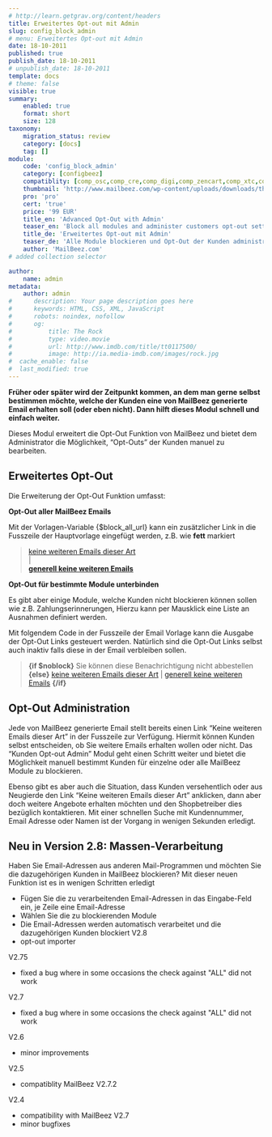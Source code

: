 ```yaml
---
# http://learn.getgrav.org/content/headers
title: Erweitertes Opt-out mit Admin
slug: config_block_admin
# menu: Erweitertes Opt-out mit Admin
date: 18-10-2011
published: true
publish_date: 18-10-2011
# unpublish_date: 18-10-2011
template: docs
# theme: false
visible: true
summary:
    enabled: true
    format: short
    size: 128
taxonomy:
    migration_status: review
    category: [docs]
    tag: []
module:
    code: 'config_block_admin'
    category: [configbeez]
    compatiblity: [comp_osc,comp_cre,comp_digi,comp_zencart,comp_xtc,comp_gambio]
    thumbnail: 'http://www.mailbeez.com/wp-content/uploads/downloads/thumbnails/2011/10/icon_325.png'
    pro: 'pro'
    cert: 'true'
    price: '99 EUR'
    title_en: 'Advanced Opt-Out with Admin'
    teaser_en: 'Block all modules and administer customers opt-out settings'
    title_de: 'Erweitertes Opt-out mit Admin'
    teaser_de: 'Alle Module blockieren und Opt-Out der Kunden administrieren'
    author: 'MailBeez.com'
# added collection selector

author:
    name: admin
metadata:
    author: admin
#      description: Your page description goes here
#      keywords: HTML, CSS, XML, JavaScript
#      robots: noindex, nofollow
#      og:
#          title: The Rock
#          type: video.movie
#          url: http://www.imdb.com/title/tt0117500/
#          image: http://ia.media-imdb.com/images/rock.jpg
#  cache_enable: false
#  last_modified: true
---
```


**Früher oder später wird der Zeitpunkt kommen, an dem man gerne selbst bestimmen möchte, welche der Kunden eine von MailBeez generierte Email erhalten soll (oder eben nicht). Dann hilft dieses Modul schnell und einfach weiter.**

Dieses Modul erweitert die Opt-Out Funktion von MailBeez und bietet dem Administrator die Möglichkeit, “Opt-Outs” der Kunden manuel zu bearbeiten.

## Erweitertes Opt-Out

Die Erweiterung der Opt-Out Funktion umfasst:

**Opt-Out aller MailBeez Emails**

Mit der Vorlagen-Variable {$block\_all\_url} kann ein zusätzlicher Link in die Fusszeile der Hauptvorlage eingefügt werden, z.B. wie **fett** markiert

> [keine weiteren Emails dieser Art]({$block_url})  
>  |  
> **[generell keine weiteren Emails]({$block_all_url})**

**Opt-Out für bestimmte Module unterbinden**

Es gibt aber einige Module, welche Kunden nicht blockieren können sollen wie z.B. Zahlungserinnerungen, Hierzu kann per Mausklick eine Liste an Ausnahmen definiert werden.

Mit folgendem Code in der Fusszeile der Email Vorlage kann die Ausgabe der Opt-Out Links gesteuert werden. Natürlich sind die Opt-Out Links selbst auch inaktiv falls diese in der Email verbleiben sollen.

> <strong>{if $noblock}</strong>
>       Sie können diese Benachrichtigung nicht abbestellen
>     <strong>{else}</strong>
>     <a href="{$block_url}">keine weiteren Emails dieser Art</a>
>     |
>     <a href="{$block_all_url}">generell keine weiteren Emails</a>
>     <strong>{/if}</strong>

## Opt-Out Administration

Jede von MailBeez generierte Email stellt bereits einen Link “Keine weiteren Emails dieser Art” in der Fusszeile zur Verfügung. Hiermit können Kunden selbst entscheiden, ob Sie weitere Emails erhalten wollen oder nicht. Das “Kunden Opt-out Admin” Modul geht einen Schritt weiter und bietet die Möglichkeit manuell bestimmt Kunden für einzelne oder alle MailBeez Module zu blockieren.

Ebenso gibt es aber auch die Situation, dass Kunden versehentlich oder aus Neugierde den Link “Keine weiteren Emails dieser Art” anklicken, dann aber doch weitere Angebote erhalten möchten und den Shopbetreiber dies bezüglich kontaktieren. Mit einer schnellen Suche mit Kundennummer, Email Adresse oder Namen ist der Vorgang in wenigen Sekunden erledigt.



## Neu in Version 2.8: Massen-Verarbeitung

Haben Sie Email-Adressen aus anderen Mail-Programmen und möchten Sie die dazugehörigen Kunden in MailBeez blockieren? Mit dieser neuen Funktion ist es in wenigen Schritten erledigt

- Fügen Sie die zu verarbeitenden Email-Adressen in das Eingabe-Feld ein, je Zeile eine Email-Adresse
- Wählen Sie die zu blockierenden Module
- Die Email-Adressen werden automatisch verarbeitet und die dazugehörigen Kunden blockiert
V2.8
- opt-out importer

V2.75
- fixed a bug where in some occasions the check against "ALL" did not work

V2.7
- fixed a bug where in some occasions the check against "ALL" did not work

V2.6
- minor improvements

V2.5
- compatiblity MailBeez V2.7.2

V2.4
- compatibility with MailBeez V2.7
- minor bugfixes